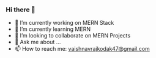 ### Hi there 👋



- 🔭 I’m currently working on MERN Stack
- 🌱 I’m currently learning MERN
- 👯 I’m looking to collaborate on MERN Projects
- 💬 Ask me about ...
- 📫 How to reach me: vaishnavrajkodak47@gmail.com

